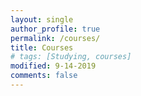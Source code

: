 ```yaml
---
layout: single
author_profile: true
permalink: /courses/
title: Courses
# tags: [Studying, courses]
modified: 9-14-2019
comments: false
---
```


